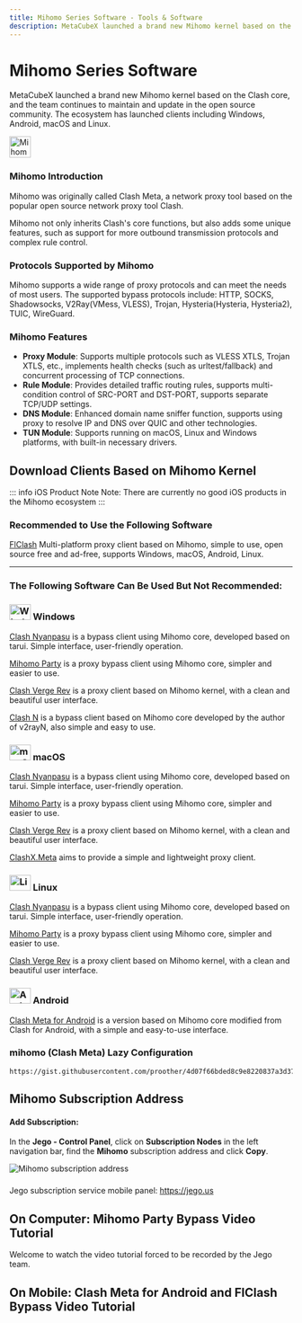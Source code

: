 ```yaml
---
title: Mihomo Series Software - Tools & Software
description: MetaCubeX launched a brand new Mihomo kernel based on the Clash core, and the team continues to maintain and update in the open source community. The ecosystem has launched clients including Windows, Android, macOS and Linux.
---
```


# Mihomo Series Software

MetaCubeX launched a brand new Mihomo kernel based on the Clash core, and the team continues to maintain and update in the open source community. The ecosystem has launched clients including Windows, Android, macOS and Linux.

<img src="/images/Mihomo-logo.png" width="38" height="38" alt="Mihomo">

### Mihomo Introduction

Mihomo was originally called Clash Meta, a network proxy tool based on the popular open source network proxy tool Clash.

Mihomo not only inherits Clash's core functions, but also adds some unique features, such as support for more outbound transmission protocols and complex rule control.

### Protocols Supported by Mihomo

Mihomo supports a wide range of proxy protocols and can meet the needs of most users. The supported bypass protocols include: HTTP, SOCKS, Shadowsocks, V2Ray(VMess, VLESS), Trojan, Hysteria(Hysteria, Hysteria2), TUIC, WireGuard.

### Mihomo Features

* **Proxy Module**: Supports multiple protocols such as VLESS XTLS, Trojan XTLS, etc., implements health checks (such as urltest/fallback) and concurrent processing of TCP connections.
* **Rule Module**: Provides detailed traffic routing rules, supports multi-condition control of SRC-PORT and DST-PORT, supports separate TCP/UDP settings.
* **DNS Module**: Enhanced domain name sniffer function, supports using proxy to resolve IP and DNS over QUIC and other technologies.
* **TUN Module**: Supports running on macOS, Linux and Windows platforms, with built-in necessary drivers.

## Download Clients Based on Mihomo Kernel

::: info iOS Product Note
Note: There are currently no good iOS products in the Mihomo ecosystem
:::

### Recommended to Use the Following Software

[FlClash](/en/tool/flclash) Multi-platform proxy client based on Mihomo, simple to use, open source free and ad-free, supports Windows, macOS, Android, Linux.

---

### The Following Software Can Be Used But Not Recommended:

### <img src="/images/image_spaces_2FtaiByLw8cj0IZKJTlaiM_2Fuploads_2FbeA5N21M1iATQm5HiGND_2Fwin_1.svg" width="38" height="28" alt="Windows icon"> Windows

[Clash Nyanpasu](https://github.com/libnyanpasu/clash-nyanpasu) is a bypass client using Mihomo core, developed based on tarui. Simple interface, user-friendly operation.

[Mihomo Party](https://mihomo.party/) is a proxy bypass client using Mihomo core, simpler and easier to use.

[Clash Verge Rev](/en/tool/clashverge) is a proxy client based on Mihomo kernel, with a clean and beautiful user interface.

[Clash N](https://github.com/2dust/clashN) is a bypass client based on Mihomo core developed by the author of v2rayN, also simple and easy to use.

### <img src="/images/image_spaces_2FtaiByLw8cj0IZKJTlaiM_2Fuploads_2FrUGve1gm2gP1sXdvgjCw_2Fapple_1.svg" width="38" height="28" alt="macOS icon"> macOS

[Clash Nyanpasu](https://github.com/libnyanpasu/clash-nyanpasu) is a bypass client using Mihomo core, developed based on tarui. Simple interface, user-friendly operation.

[Mihomo Party](https://mihomo.party/) is a proxy bypass client using Mihomo core, simpler and easier to use.

[Clash Verge Rev](https://github.com/clash-verge-rev/clash-verge-rev) is a proxy client based on Mihomo kernel, with a clean and beautiful user interface.

[ClashX.Meta](https://github.com/MetaCubeX/ClashX.Meta) aims to provide a simple and lightweight proxy client.

### <img src="/images/image_spaces_2FtaiByLw8cj0IZKJTlaiM_2Fuploads_2FJJlooO6sJC8xrcR6vqGj_2Flinux_1.svg" width="38" height="28" alt="Linux icon"> Linux

[Clash Nyanpasu](https://github.com/libnyanpasu/clash-nyanpasu) is a bypass client using Mihomo core, developed based on tarui. Simple interface, user-friendly operation.

[Mihomo Party](https://mihomo.party/) is a proxy bypass client using Mihomo core, simpler and easier to use.

[Clash Verge Rev](https://github.com/clash-verge-rev/clash-verge-rev) is a proxy client based on Mihomo kernel, with a clean and beautiful user interface.

### <img src="/images/image_spaces_2FtaiByLw8cj0IZKJTlaiM_2Fuploads_2F7Hh3XGbbAH0jtCKDKIF6_2Fandroid_3.svg" width="38" height="28" alt="Android icon"> Android

[Clash Meta for Android](https://github.com/MetaCubeX/ClashMetaForAndroid) is a version based on Mihomo core modified from Clash for Android, with a simple and easy-to-use interface.

### mihomo (Clash Meta) Lazy Configuration

```
https://gist.githubusercontent.com/proother/4d07f66bded8c9e8220837a3d3755837/raw/8636e7bd63d26c3e9e9e65e9e171485b26e9cf2d/config.yaml
```

## Mihomo Subscription Address

#### **Add Subscription:**

In the **Jego - Control Panel**, click on **Subscription Nodes** in the left navigation bar, find the **Mihomo** subscription address and click **Copy**.

<img src="/images/image_spaces_2FtaiByLw8cj0IZKJTlaiM_2Fuploads_2FIiJUB1Wa62NjydQ7rhLb_2Fimage_1.png" alt="Mihomo subscription address">

<div class="tip custom-block" style="padding-top: 8px">

Jego subscription service mobile panel: <https://jego.us>

</div>

## On Computer: Mihomo Party Bypass Video Tutorial

<YouTube videoId="jmnSpxgcbAI" title="Mihomo Party Bypass Video Tutorial" />

Welcome to watch the video tutorial forced to be recorded by the Jego team.

## On Mobile: Clash Meta for Android and FlClash Bypass Video Tutorial

<YouTube videoId="HtZWdMHui6I" title="Clash Meta for Android and FlClash Bypass Video Tutorial" /> 